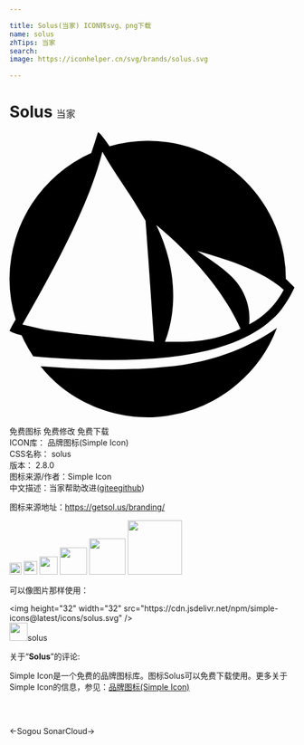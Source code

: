 ```yaml
---

title: Solus(当家) ICON转svg、png下载
name: solus
zhTips: 当家
search: 
image: https://iconhelper.cn/svg/brands/solus.svg

---
```


# Solus  <small style="font-size: 60%;font-weight: 100">当家</small>

<div id="svg" class="svg-wrap">
<svg role="img" viewBox="0 0 24 24" xmlns="http://www.w3.org/2000/svg"><title>Solus icon</title><path d="M7.453 0c-.18.587-.369 1.167-.565 1.75A11.638 11.638 0 0 0 0 12.364a11.638 11.638 0 0 0 .516 3.403l-.339.598L0 16.73l.279.143a3.448 3.448 0 0 0 .741.222A11.638 11.638 0 0 0 2 18.868c4.034.343 8.55.512 12.446-.056 3.192-.463 5.94-1.423 7.735-3.117.252-.233.474-.474.674-.722.019-.038.037-.053.06-.076.011 0 .026-.037.038-.052.015 0 .03-.038.041-.057.008 0 .015-.038.023-.038.33-.444.587-.892.801-1.31l.181-.365-.365-.365a5.936 5.936 0 0 0-.361-.35A11.638 11.638 0 0 0 11.635.722a11.638 11.638 0 0 0-3.211.463C7.96.508 7.596.041 7.453 0zm.365 1.637C9.06 3.82 10.13 5.06 11.454 7.457c.132 1.524.67 9.45.727 10.181-.392-.037-2.485-.24-5.104-.515-1.43-.147-2.899-.316-4.092-.49l-1.9-.447c2.149-3.787 5.551-9.727 6.737-14.548zm4.543 6.18s4.991 3.927 7.092 8.73c-2.56 1.26-4.916 1.098-6.361 1.09 1.023-2.634 1.023-6.21-.73-9.82zm3.456 2.184a45.14 45.14 0 0 1 2.91.907c1.768.629 3.417 1.49 4.365 2.364a6.956 6.956 0 0 1-2.91 2.91c.151-1.495-.39-2.933-1.456-4.002-.787-.787-1.822-1.453-2.91-2.183zm6.707 6.478c-2.352 1.667-5.126 2.68-7.965 3.112a41.026 41.026 0 0 1-3.715.34h-.323a53.48 53.48 0 0 1-3.727 0 85.763 85.763 0 0 1-4.178-.23h-.003c2.555 3.255 6.993 4.893 11.092 4.102a11.367 11.367 0 0 0 4.498-1.852 11.638 11.638 0 0 0 .007 0c.312-.214.614-.444.903-.685a11.638 11.638 0 0 0 .038-.037 11.555 11.555 0 0 0 3.376-4.762zM2.511 19.584a11.638 11.638 0 0 0 .023.038c-.008 0-.015-.038-.023-.038z"/></svg>
</div>
<detail full-name='solus'></detail>

<div class="detail-page">
<p>
<span><span class="badge-success badge">免费图标</span> <span class="badge-success badge">免费修改</span>  <span class="badge-success badge">免费下载</span> </span>
<br/>
<span>
ICON库：
<span class="badge-secondary badge">品牌图标(Simple Icon)</span> 
</span>
<br/>
<span>
CSS名称：
<span class="badge-secondary badge">solus</span> 
</span>

<br/>
<span>
版本：
<span class="badge-secondary badge">2.8.0</span> 
</span>
<br/>
<span>图标来源/作者：<span class="badge-light badge">Simple Icon</span></span> 
<br/>
<span class="zh-detail">中文描述：<span class="badge-primary badge">当家</span><span class="help-link"><span>帮助改进</span>(<a href="https://gitee.com/liuwave/icon-helper/edit/master/json/brands/solus.json" target="_blank" rel="noopener noreferrer">gitee</a><a href="https://github.com/liuwave/icon-helper/edit/master/json/brands/solus.json" target="_blank" rel="noopener noreferrer">github</a></span>)</span><br/>
</p>
</div><div class="description description alert alert-light"><p>图标来源地址：<a href="https://getsol.us/branding/" target="_blank" rel="noopener noreferrer">https://getsol.us/branding/</a></p></div>
<div class="alert alert-dark">
<img height="21" width="21" src="https://cdn.jsdelivr.net/npm/simple-icons@latest/icons/solus.svg" />
<img height="24" width="24" src="https://cdn.jsdelivr.net/npm/simple-icons@latest/icons/solus.svg" />
<img height="32" width="32" src="https://cdn.jsdelivr.net/npm/simple-icons@latest/icons/solus.svg" />
<img height="48" width="48" src="https://cdn.jsdelivr.net/npm/simple-icons@latest/icons/solus.svg" />
<img height="64" width="64" src="https://cdn.jsdelivr.net/npm/simple-icons@latest/icons/solus.svg" />
<img height="96" width="96" src="https://cdn.jsdelivr.net/npm/simple-icons@latest/icons/solus.svg" />

</div>
<div>
  <p>可以像图片那样使用：    
  </p>
  <div class="alert alert-primary" style="font-size: 14px">
    &lt;img height="32" width="32" src="https://cdn.jsdelivr.net/npm/simple-icons@latest/icons/solus.svg" /&gt;
    <copy-btn content='<img height="32" width="32" src="https://cdn.jsdelivr.net/npm/simple-icons@latest/icons/solus.svg" />'></copy-btn>
  </div>
  <div class="alert alert-secondary">
    <img height="32" width="32" src="https://cdn.jsdelivr.net/npm/simple-icons@latest/icons/solus.svg" />solus
    <copy-btn content="solus" btn-title="复制图标名称"></copy-btn>
  </div>
</div>
<div class="icon-detail__container">
<p>关于“<b>Solus</b>”的评论:</p>
</div>
<Vssue title="关于“Solus”的评论" />
<div><p>Simple Icon是一个免费的品牌图标库。图标Solus可以免费下载使用。更多关于  Simple Icon的信息，参见：<a target="_blank" href="https://iconhelper.cn/brands.html">品牌图标(Simple Icon)</a>
</p></div>


<div style="padding:2rem 0 " class="page-nav"><p class="inner"><span class="prev">←<router-link to="/icon/sogou.html">Sogou</router-link></span> <span class="next"><router-link to="/icon/sonarcloud.html">SonarCloud</router-link>→</span></p></div>
